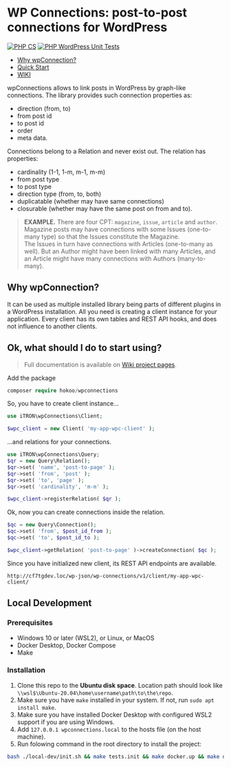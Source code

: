 # WP Connections: post-to-post connections for WordPress
[![PHP CS](https://github.com/hokoo/wpConnections/actions/workflows/php-cs.yml/badge.svg)](https://github.com/hokoo/wpConnections/actions/workflows/phpunit.yml)
[![PHP WordPress Unit Tests](https://github.com/hokoo/wpConnections/actions/workflows/wp-unit-tests.yml/badge.svg)](https://github.com/hokoo/wpConnections/actions/workflows/wp-unit-tests.yml)

<!-- TOC -->
* [Why wpConnection?](#why-wpconnection)
* [Quick Start](#ok-what-should-i-do-to-start-using)
* [WIKI](https://github.com/hokoo/wpConnections/wiki)
<!-- TOC -->

wpConnections allows to link posts in WordPress by graph-like connections.
The library provides such connection properties as: 

- direction (from, to)
- from post id
- to post id
- order
- meta data.

Connections belong to a Relation and never exist out.
The relation has properties:
- cardinality (1-1, 1-m, m-1, m-m)
- from post type
- to post type
- direction type (from, to, both)
- duplicatable (whether may have same connections)
- closurable (whether may have the same post on from and to).

> **EXAMPLE.** There are four CPT: `magazine`, `issue`, `article` and `author`.
> Magazine posts may have connections with some Issues (one-to-many type) so that the Issues constitute the Magazine.  
> The Issues in turn have connections with Articles (one-to-many as well).
> But an Author might have been linked with many Articles, and an Article might have many connections with Authors (many-to-many).  

## Why wpConnection?

It can be used as multiple installed library being parts of different plugins in a WordPress installation.
All you need is creating a client instance for your application. Every client has its own tables and REST API hooks, and does not influence to another clients. 

## Ok, what should I do to start using?

> Full documentation is available on [Wiki project pages](https://github.com/hokoo/wpConnections/wiki).

Add the package

```php
composer require hokoo/wpconnections
```

So, you have to create client instance...

```php
use iTRON\wpConnections\Client;

$wpc_client = new Client( 'my-app-wpc-client' );
```
...and relations for your connections.

```php
use iTRON\wpConnections\Query;
$qr = new Query\Relation();
$qr->set( 'name', 'post-to-page' );
$qr->set( 'from', 'post' );
$qr->set( 'to', 'page' );
$qr->set( 'cardinality', 'm-m' );

$wpc_client->registerRelation( $qr );
```

Ok, now you can create connections inside the relation.

```php
$qc = new Query\Connection();
$qc->set( 'from', $post_id_from );
$qc->set( 'to', $post_id_to );

$wpc_client->getRelation( 'post-to-page' )->createConnection( $qc );
```

Since you have initialized new client, its REST API endpoints are available.

`http://cf7tgdev.loc/wp-json/wp-connections/v1/client/my-app-wpc-client/`

## Local Development

### Prerequisites
- Windows 10 or later (WSL2), or Linux, or MacOS
- Docker Desktop, Docker Compose
- Make

### Installation
1. Clone this repo to the **Ubuntu disk space**. Location path should look like `\\wsl$\Ubuntu-20.04\home\username\path\to\the\repo`.
2. Make sure you have `make` installed in your system. If not, run `sudo apt install make`.
3. Make sure you have installed Docker Desktop with configured WSL2 support if you are using Windows.
4. Add `127.0.0.1 wpconnections.local` to the hosts file (on the host machine).
5. Run folowing command in the root directory to install the project:
```bash
bash ./local-dev/init.sh && make tests.init && make docker.up && make dev.install
```